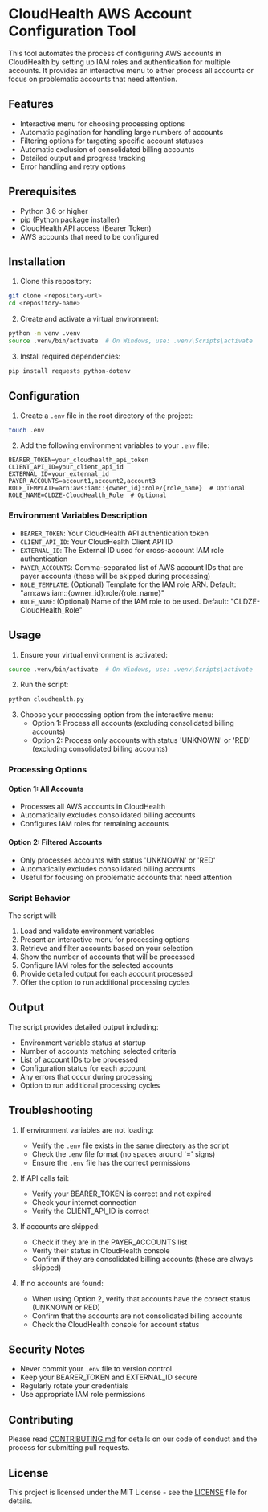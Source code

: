# CloudHealth AWS Account Configuration Tool

This tool automates the process of configuring AWS accounts in CloudHealth by setting up IAM roles and authentication for multiple accounts. It provides an interactive menu to either process all accounts or focus on problematic accounts that need attention.

## Features

- Interactive menu for choosing processing options
- Automatic pagination for handling large numbers of accounts
- Filtering options for targeting specific account statuses
- Automatic exclusion of consolidated billing accounts
- Detailed output and progress tracking
- Error handling and retry options

## Prerequisites

- Python 3.6 or higher
- pip (Python package installer)
- CloudHealth API access (Bearer Token)
- AWS accounts that need to be configured

## Installation

1. Clone this repository:
```bash
git clone <repository-url>
cd <repository-name>
```

2. Create and activate a virtual environment:
```bash
python -m venv .venv
source .venv/bin/activate  # On Windows, use: .venv\Scripts\activate
```

3. Install required dependencies:
```bash
pip install requests python-dotenv
```

## Configuration

1. Create a `.env` file in the root directory of the project:
```bash
touch .env
```

2. Add the following environment variables to your `.env` file:
```
BEARER_TOKEN=your_cloudhealth_api_token
CLIENT_API_ID=your_client_api_id
EXTERNAL_ID=your_external_id
PAYER_ACCOUNTS=account1,account2,account3
ROLE_TEMPLATE=arn:aws:iam::{owner_id}:role/{role_name}  # Optional
ROLE_NAME=CLDZE-CloudHealth_Role  # Optional
```

### Environment Variables Description

- `BEARER_TOKEN`: Your CloudHealth API authentication token
- `CLIENT_API_ID`: Your CloudHealth Client API ID
- `EXTERNAL_ID`: The External ID used for cross-account IAM role authentication
- `PAYER_ACCOUNTS`: Comma-separated list of AWS account IDs that are payer accounts (these will be skipped during processing)
- `ROLE_TEMPLATE`: (Optional) Template for the IAM role ARN. Default: "arn:aws:iam::{owner_id}:role/{role_name}"
- `ROLE_NAME`: (Optional) Name of the IAM role to be used. Default: "CLDZE-CloudHealth_Role"

## Usage

1. Ensure your virtual environment is activated:
```bash
source .venv/bin/activate  # On Windows, use: .venv\Scripts\activate
```

2. Run the script:
```bash
python cloudhealth.py
```

3. Choose your processing option from the interactive menu:
   - Option 1: Process all accounts (excluding consolidated billing accounts)
   - Option 2: Process only accounts with status 'UNKNOWN' or 'RED' (excluding consolidated billing accounts)

### Processing Options

#### Option 1: All Accounts
- Processes all AWS accounts in CloudHealth
- Automatically excludes consolidated billing accounts
- Configures IAM roles for remaining accounts

#### Option 2: Filtered Accounts
- Only processes accounts with status 'UNKNOWN' or 'RED'
- Automatically excludes consolidated billing accounts
- Useful for focusing on problematic accounts that need attention

### Script Behavior

The script will:
1. Load and validate environment variables
2. Present an interactive menu for processing options
3. Retrieve and filter accounts based on your selection
4. Show the number of accounts that will be processed
5. Configure IAM roles for the selected accounts
6. Provide detailed output for each account processed
7. Offer the option to run additional processing cycles

## Output

The script provides detailed output including:
- Environment variable status at startup
- Number of accounts matching selected criteria
- List of account IDs to be processed
- Configuration status for each account
- Any errors that occur during processing
- Option to run additional processing cycles

## Troubleshooting

1. If environment variables are not loading:
   - Verify the `.env` file exists in the same directory as the script
   - Check the `.env` file format (no spaces around '=' signs)
   - Ensure the `.env` file has the correct permissions

2. If API calls fail:
   - Verify your BEARER_TOKEN is correct and not expired
   - Check your internet connection
   - Verify the CLIENT_API_ID is correct

3. If accounts are skipped:
   - Check if they are in the PAYER_ACCOUNTS list
   - Verify their status in CloudHealth console
   - Confirm if they are consolidated billing accounts (these are always skipped)

4. If no accounts are found:
   - When using Option 2, verify that accounts have the correct status (UNKNOWN or RED)
   - Confirm that the accounts are not consolidated billing accounts
   - Check the CloudHealth console for account status

## Security Notes

- Never commit your `.env` file to version control
- Keep your BEARER_TOKEN and EXTERNAL_ID secure
- Regularly rotate your credentials
- Use appropriate IAM role permissions

## Contributing

Please read [CONTRIBUTING.md](CONTRIBUTING.md) for details on our code of conduct and the process for submitting pull requests.

## License

This project is licensed under the MIT License - see the [LICENSE](LICENSE) file for details. 